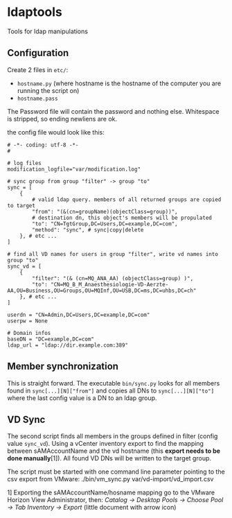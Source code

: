 # ldaptools
Tools for ldap manipulations

## Configuration
Create 2 files in `etc/`:
  - `hostname.py` (where hostname is the hostname of the computer you are running the script on)
  - `hostname.pass`

The Password file will contain the password and nothing else. Whitespace is stripped, so ending newliens are ok.

the config file would look like this:

    # -*- coding: utf-8 -*-
    #
    
    # log files
    modification_logfile="var/modification.log"
    
    # sync group from group "filter" -> group "to"
    sync = [
    	{
    		# valid ldap query. members of all returned groups are copied to target
    		"from": "(&(cn=groupName)(objectClass=group))",
    		# destination dn, this object's members will be propulated
    		"to": "CN=TgtGroup,DC=Users,DC=example,DC=com",
    		"method": "sync", # sync|copy|delete
    	}, # etc ...
    ]
    
    # find all VD names for users in group "filter", write vd names into group "to"
    sync_vd = [
    	{
    		"filter": "(& (cn=MQ_ANA_AA) (objectClass=group) )", 
    		"to": "CN=MQ_B_M_Anaesthesiologie-VD-Aerzte-AA,OU=Business,OU=Groups,OU=MQInf,OU=USB,DC=ms,DC=uhbs,DC=ch"
    	}, # etc ...
    ]
    
    userdn = "CN=Admin,DC=Users,DC=example,DC=com"
    userpw = None
    
    # Domain infos
    baseDN = "DC=example,DC=com"
    ldap_url = "ldap://dir.example.com:389"	

## Member synchronization
This is straight forward. The executable `bin/sync.py` looks for all members 
found in `sync[...][N]["from"]` and copies all DNs to 
`sync[...][N]["to"]` where the last config value is a DN to an ldap group.

## VD Sync
The second script finds all members in the groups defined in filter 
(config value `sync_vd`). Using a vCenter inventory export to find the mapping 
between sAMAccountName and the vd hostname (this __export needs to be done 
manually__[1]). All found VD DNs will be written to the target group.

The script must be started with one command line parameter pointing to the 
csv export from VMware:
    ./bin/vm_sync.py var/vd-import/vd_import.csv

1] Exporting the sAMAccountName/hosname mapping go to the VMware Horizon View Administrator, then:
*Catalog -> Desktop Pools -> Choose Pool -> Tab Inventory -> Export* (little document with arrow icon)

